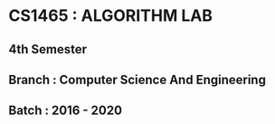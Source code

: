 # CS1465 : ALGORITHM LAB

## 4th Semester 
## Branch : Computer Science And Engineering
## Batch : 2016 - 2020
